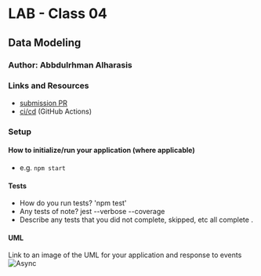 # LAB - Class 04

## Data Modeling

### Author: Abbdulrhman Alharasis


### Links and Resources

- [submission PR](https://github.com/401-advanced-javascript-Dante/lab03/pull/1)
- [ci/cd](https://github.com/401-advanced-javascript-Dante/lab03/actions/runs/31213480) (GitHub Actions)


### Setup

#### How to initialize/run your application (where applicable)

- e.g. `npm start`

#### Tests

- How do you run tests?
'npm test'
- Any tests of note?
jest --verbose --coverage
- Describe any tests that you did not complete, skipped, etc
all complete . 


#### UML

Link to an image of the UML for your application and response to events
![Async](https://i.ibb.co/VYP5BxC/data-Modeling.jpg)
